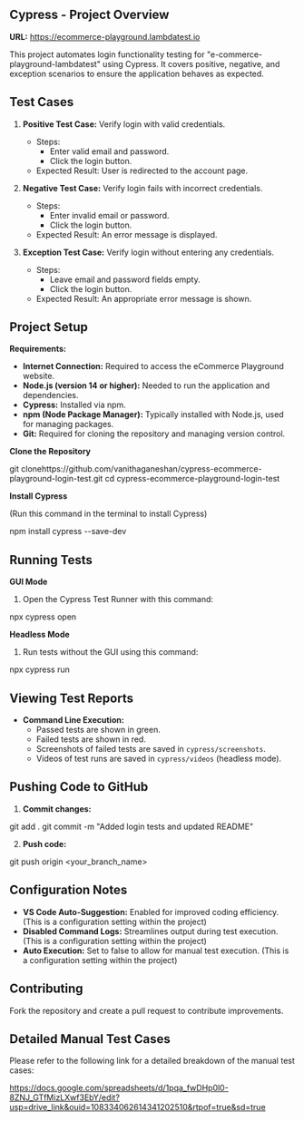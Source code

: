 ## Cypress - Project Overview 

**URL:** https://ecommerce-playground.lambdatest.io

This project automates login functionality testing for "e-commerce-playground-lambdatest" using Cypress. It covers positive, negative, and exception scenarios to ensure the application behaves as expected.

## Test Cases

1. **Positive Test Case:** Verify login with valid credentials.
    * Steps:
        * Enter valid email and password.
        * Click the login button.
    * Expected Result: User is redirected to the account page.

2. **Negative Test Case:** Verify login fails with incorrect credentials.
    * Steps:
        * Enter invalid email or password.
        * Click the login button.
    * Expected Result: An error message is displayed.

3. **Exception Test Case:** Verify login without entering any credentials.
    * Steps:
        * Leave email and password fields empty.
        * Click the login button.
    * Expected Result: An appropriate error message is shown.

## Project Setup

**Requirements:**

* **Internet Connection:** Required to access the eCommerce Playground website.
* **Node.js (version 14 or higher):** Needed to run the application and dependencies.
* **Cypress:** Installed via npm.
* **npm (Node Package Manager):** Typically installed with Node.js, used for managing packages.
* **Git:** Required for cloning the repository and managing version control.

**Clone the Repository**

git clonehttps://github.com/vanithaganeshan/cypress-ecommerce-playground-login-test.git
cd cypress-ecommerce-playground-login-test

**Install Cypress**

(Run this command in the terminal to install Cypress)

npm install cypress --save-dev

## Running Tests

**GUI Mode**

1. Open the Cypress Test Runner with this command:

npx cypress open


**Headless Mode**

1. Run tests without the GUI using this command:

npx cypress run


## Viewing Test Reports

* **Command Line Execution:**
    * Passed tests are shown in green.
    * Failed tests are shown in red.
    * Screenshots of failed tests are saved in `cypress/screenshots`.
    * Videos of test runs are saved in `cypress/videos` (headless mode).

## Pushing Code to GitHub

1. **Commit changes:**

git add . git commit -m "Added login tests and updated README"


2. **Push code:**

git push origin <your_branch_name>


## Configuration Notes

* **VS Code Auto-Suggestion:** Enabled for improved coding efficiency. (This is a configuration setting within the project)
* **Disabled Command Logs:** Streamlines output during test execution. (This is a configuration setting within the project)
* **Auto Execution:** Set to false to allow for manual test execution. (This is a configuration setting within the project)

## Contributing

Fork the repository and create a pull request to contribute improvements.


## Detailed Manual Test Cases

Please refer to the following link for a detailed breakdown of the manual test cases:

https://docs.google.com/spreadsheets/d/1pqa_fwDHp0l0-8ZNJ_GTfMizLXwf3EbY/edit?usp=drive_link&ouid=108334062614341202510&rtpof=true&sd=true

